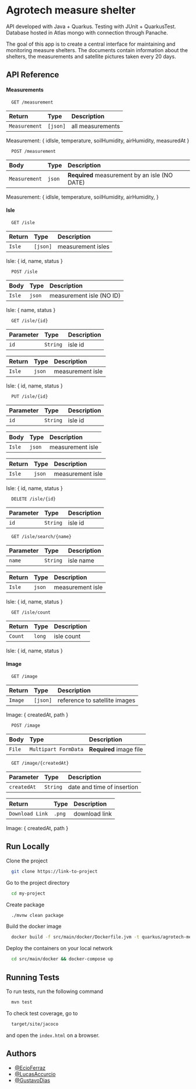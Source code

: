 
# Agrotech measure shelter

API developed with Java + Quarkus. Testing with JUnit + QuarkusTest. Database hosted in Atlas mongo with connection through Panache.

The goal of this app is to create a central interface for maintaining and monitoring measure shelters. The documents contain information about the shelters, the measurements and satellite pictures taken every 20 days.

## API Reference

#### Measurements

```http
  GET /measurement
```

| Return | Type     | Description                |
| :-------- | :------- | :------------------------- |
| `Measurement` | `[json]` | all measurements |

Measurement: {
    idIsle,
    temperature,
    soilHumidity,
    airHumidity,
    measuredAt
}

```http
  POST /measurement
```

| Body | Type     | Description                |
| :-------- | :------- | :------------------------- |
| `Measurement` | `json` | **Required** measurement by an isle (NO DATE)|

Measurement: {
    idIsle,
    temperature,
    soilHumidity,
    airHumidity,
}

#### Isle

```http
  GET /isle
```

| Return | Type     | Description                |
| :-------- | :------- | :------------------------- |
| `Isle` | `[json]` | measurement isles |

Isle: {
    id,
    name,
    status
}

```http
  POST /isle
```

| Body | Type     | Description                |
| :-------- | :------- | :------------------------- |
| `Isle` | `json` | measurement isle (NO ID) |

Isle: {
    name,
    status
}

```http
  GET /isle/{id}
```
| Parameter | Type     | Description                |
| :-------- | :------- | :------------------------- |
| `id` | `String` | isle id |

| Return | Type     | Description                |
| :-------- | :------- | :------------------------- |
| `Isle` | `json` | measurement isle |

Isle: {
    id,
    name,
    status
}

```http
  PUT /isle/{id}
```
| Parameter | Type     | Description                |
| :-------- | :------- | :------------------------- |
| `id` | `String` | isle id |

| Body | Type     | Description                |
| :-------- | :------- | :------------------------- |
| `Isle` | `json` | measurement isle |

| Return | Type     | Description                |
| :-------- | :------- | :------------------------- |
| `Isle` | `json` | measurement isle |

Isle: {
    id,
    name,
    status
}

```http
  DELETE /isle/{id}
```
| Parameter | Type     | Description                |
| :-------- | :------- | :------------------------- |
| `id` | `String` | isle id |

```http
  GET /isle/search/{name}
```
| Parameter | Type     | Description                |
| :-------- | :------- | :------------------------- |
| `name` | `String` | isle name |

| Return | Type     | Description                |
| :-------- | :------- | :------------------------- |
| `Isle` | `json` | measurement isle |

Isle: {
    id,
    name,
    status
}

```http
  GET /isle/count
```
| Return | Type     | Description                |
| :-------- | :------- | :------------------------- |
| `Count` | `long` | isle count |

Isle: {
    id,
    name,
    status
}

#### Image

```http
  GET /image
```

| Return | Type     | Description                |
| :-------- | :------- | :------------------------- |
| `Image` | `[json]` | reference to satellite images |

Image: {
    createdAt,
    path
}

```http
  POST /image
```

| Body | Type     | Description                |
| :-------- | :------- | :------------------------- |
| `File` | `Multipart FormData` | **Required** image file |

```http
  GET /image/{createdAt}
```
| Parameter | Type     | Description                |
| :-------- | :------- | :------------------------- |
| `createdAt` | `String` | date and time of insertion |

| Return | Type     | Description                |
| :-------- | :------- | :------------------------- |
| `Download Link` | `.png` | download link |

Image: {
    createdAt,
    path
}




## Run Locally

Clone the project

```bash
  git clone https://link-to-project
```

Go to the project directory

```bash
  cd my-project
```

Create package

```bash
  ./mvnw clean package
```

Build the docker image

```bash
  docker build -f src/main/docker/Dockerfile.jvm -t quarkus/agrotech-measure-shelter-jvm .
```

Deploy the containers on your local network

```bash
  cd src/main/docker && docker-compose up
```


## Running Tests

To run tests, run the following command

```bash
  mvn test
```

To check test coverage, go to

```bash
  target/site/jacoco
```

and open the `index.html` on a browser.

## Authors

- [@EcioFerraz](https://www.github.com/ecioferraz)
- [@LucasAccurcio](https://www.github.com/lucasaccurcio)
- [@GustavoDias](https://www.github.com/unamednada)


